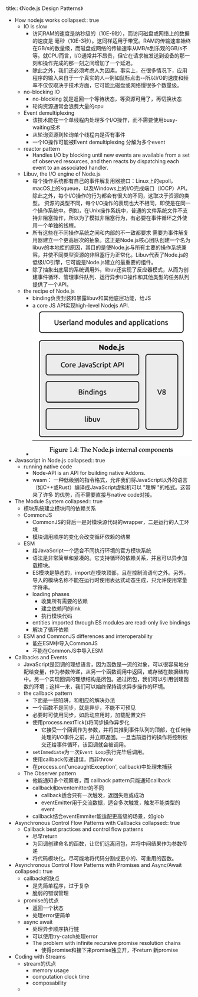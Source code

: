 title:: 《Node.js Design Patterns》

- How nodejs works
  collapsed:: true
	- IO is slow
		- 访问RAM的速度是纳秒级的（10E-9秒），而访问磁盘或网络上的数据的速度是
		  毫秒（10E-3秒）。这同样适用于带宽。RAM的传输速率始终在GB/s的数量级，而磁盘或网络的传输速率从MB/s到乐观的GB/s不等。就CPU而言，I/O通常并不昂贵，但它在请求被发送到设备的那一刻和操作完成的那一刻之间增加了一个延迟。
		- 除此之外，我们还必须考虑人为因素。事实上，在很多情况下，应用程序的输入来自于一个真实的人--例如鼠标点击--所以I/O的速度和频率不仅仅取决于技术方面，它可能比磁盘或网络慢很多个数量级。
	- no-blocking IO
		- no-blocking 就是返回一个等待状态，等资源可用了，再切换状态
		- 轮询资源通常会浪费大量的cpu
	- Event demultiplexing
		- 该技术能在一个单线程内处理多个I/O操作，而不需要使用busy-waiting技术
		- 从轮询资源到轮询单个线程内是否有事件
		- 一个IO操作可能被Event demultiplexing 分解为多个event
	- reactor pattern
		- Handles I/O by blocking until new events are available from a set of observed resources, and then reacts by dispatching each event to an associated handler.
	- Libuv, the I/O engine of Node.js
		- 每个操作系统都有自己的事件解复用器接口：Linux上的epoll，macOS上的kqueue，以及Windows上的I/O完成端口（IOCP）API。除此之外，每个I/O操作的行为都会有很大的不同，这取决于资源的类型。
		  资源的类型不同，每个I/O操作的表现也大不相同，即使是在同一个操作系统中。例如，在Unix操作系统中，普通的文件系统文件不支持非阻塞操作，所以为了模拟非阻塞行为，有必要在事件循环之外使用一个单独的线程。
		- 所有这些在不同操作系统之间和内部的不一致都要求
		  需要为事件解复用器建立一个更高层次的抽象。这正是Node.js核心团队创建一个名为libuv的本地库的原因，其目的是使Node.js与所有主要的操作系统兼容，并使不同类型资源的非阻塞行为正常化。Libuv代表了Node.js的低级I/O引擎，它可能是Node.js建立的最重要的组件。
		- 除了抽象出底层的系统调用外，libuv还实现了反应器模式，从而为创建事件循环、管理事件队列、运行异步I/O操作和其他类型的任务队列提供了一个API。
	- the recipe of Node.js
		- binding负责封装和暴露libuv和其他底层功能，给JS
		- a core JS API实现high-level Nodejs API.
		- ![image.png](../assets/image_1675153420572_0.png)
- Javascript in Node.js
  collapsed:: true
	- running native code
		- Node-API is an API for building native Addons.
		- wasm： 一种低级别的指令格式，允许我们将JavaScript以外的语言（如C++或Rust）编译成JavaScript虚拟机可以 "理解 "的格式。这带来了许多
		  的优势，而不需要直接与native code对接。
- The Module System
  collapsed:: true
	- 模块系统建立模块间的依赖关系
	- CommonJS
		- CommonJS的背后一是对模块源代码的wrapper，二是运行的人工环境
		- 模块调用顺序的变化会改变循环依赖的结果
	- ESM
		- 给JavaScript一个适合不同执行环境的官方模块系统
		- 语法是非常简单和紧凑的。它支持循环的依赖关系，并且可以异步加载模块。
		- ES模块是静态的，import在模块顶部，且在控制流语句之外。另外，导入的模块名称不能在运行时使用表达式动态生成，只允许使用常量字符串。
		- loading phases
			- 收集所有需要的依赖
			- 建立依赖间的link
			- 执行模块代码
		- entities imported through ES modules are read-only live bindings
		- 解决了循环依赖
	- ESM and CommonJS differences and interoperability
		- 能在ESM中导入CommonJS
		- 不能在CommonJS中导入ESM
- Callbacks and Events
	- JavaScript是回调的理想语言，因为函数是一流的对象，可以很容易地分配给变量，作为参数传递，从另一个函数调用中返回，或存储在数据结构中。另一个实现回调的理想结构是闭包。通过闭包，我们可以引用创建函数的环境；这样一来，我们可以始终保持请求异步操作的环境。
	- the callback pattern
		- 下面是一些陷阱，和相应的解决办法
		- 一个函数不是同步，就是异步，不能不可预见
		- 必要时可使用同步，如启动应用时，加载配置文件
		- 使用process.nextTick()将同步操作异步化
			- 它接受一个回调作为参数，并将其推到事件队列的顶部，在任何待处理的I/O事件之前，并立即返回。一旦当前运行的操作将控制权交还给事件循环，该回调就会被调用。
		- `setImmediate`为一次`Event Loop`执行完毕后调用。
		- 使用callback传递错误，而非throw
		- 在process.on('uncaughtException', callback)中处理未捕获
	- The Observer pattern
		- 他能通知多个观察者，而 callback pattern只能通知callback
		- callback和eventemitter的不同
			- callback适合只有一次触发，返回失败或成功
			- eventEmitter用于交流数据，适合多次触发，触发不能类型的event
		- callback结合eventEmmiter能适配更高级的场景，如glob
- Asynchronous Control Flow Patterns with Callbacks
  collapsed:: true
	- Callback best practices and control flow patterns
		- 尽早return
		- 为回调创建命名的函数，让它们远离闭包，并将中间结果作为参数传递
		- 将代码模块化。尽可能地将代码分割成更小的、可重用的函数。
- Asynchronous Control Flow Patterns with Promises and Async/Await
  collapsed:: true
	- callback的缺点
		- 是先简单程序，过于复杂
		- 脆弱的错误管理
	- promise的优点
		- 返回一个状态
		- 处理error更简单
	- async await
		- 处理异步顺序执行链
		- 可以使用try-catch处理error
		- The problem with infinite recursive promise resolution chains
			- 使得promise和接下来promise独立开，不return 新promise
- Coding with Streams
	- stream的优点
		- memory usage
		- computation clock time
		- composability
	-